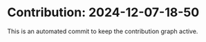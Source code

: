 # Contribution: 2024-12-07-18-50
This is an automated commit to keep the contribution graph active.
